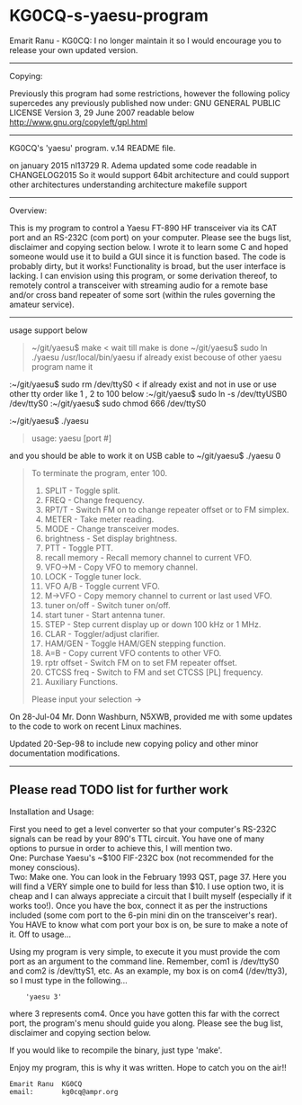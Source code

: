 # KG0CQ-s-yaesu-program
Emarit Ranu - KG0CQ: I no longer maintain it so I  would encourage you to release your own updated version.

-----------------------
Copying:

Previously this program had some restrictions, however the following policy
supercedes any previously published now under:
GNU GENERAL PUBLIC LICENSE
Version 3, 29 June 2007
readable below
http://www.gnu.org/copyleft/gpl.html

-----------------------

KG0CQ's 'yaesu' program.  v.14 README file.

on january 2015
nl13729 R. Adema updated some code readable in CHANGELOG2015
So it would support 64bit architecture
and could support other architectures
understanding architecture makefile support

------------------------
Overview:

This is my program to control a Yaesu FT-890 HF transceiver via its CAT port
and an RS-232C (com port) on your computer.  Please see the bugs list, 
disclaimer and copying section below.  I wrote it to learn some C and hoped
someone would use it to build a GUI since it is function based.  The code is
probably dirty, but it works!  Functionality is broad, but the user interface
is lacking.
I can envision using this program, or some derivation thereof, to remotely
control a transceiver with streaming audio for a remote base and/or cross band
repeater of some sort (within the rules governing the amateur service).

-------------------------

usage support below
> ~/git/yaesu$ make < wait till make is done
> ~/git/yaesu$ sudo ln ./yaesu /usr/local/bin/yaesu
if already exist becouse of other yaesu program name it

:~/git/yaesu$ sudo rm /dev/ttyS0 < if already exist and not in use or use other tty order like 1 , 2 to 100
below
:~/git/yaesu$ sudo ln -s /dev/ttyUSB0 /dev/ttyS0 
:~/git/yaesu$ sudo chmod 666 /dev/ttyS0 

:~/git/yaesu$ ./yaesu 
> usage:  yaesu [port #]

and you should be able to work it on USB cable to
~/git/yaesu$ ./yaesu 0
> To terminate the program, enter 100. 
>   1)  SPLIT         - Toggle split. 
>   2)  FREQ          - Change frequency. 
>   3)  RPT/T         - Switch FM on to change repeater offset or to FM 
> simplex. 
>   4)  METER         - Take meter reading. 
>   5)  MODE          - Change transceiver modes. 
>   6)  brightness    - Set display brightness. 
>   7)  PTT           - Toggle PTT. 
>   8)  recall memory - Recall memory channel to current VFO. 
>   9)  VFO->M        - Copy VFO to memory channel. 
>  10)  LOCK          - Toggle tuner lock. 
>  11)  VFO A/B       - Toggle current VFO. 
>  12)  M->VFO        - Copy memory channel to current or last used VFO. 
>  13)  tuner on/off  - Switch tuner on/off. 
>  14)  start tuner   - Start antenna tuner. 
>  15)  STEP          - Step current display up or down 100 kHz or 1 MHz. 
>  16)  CLAR          - Toggler/adjust clarifier. 
>  17)  HAM/GEN       - Toggle HAM/GEN stepping function. 
>  18)  A=B           - Copy current VFO contents to other VFO. 
>  19)  rptr offset   - Switch FM on to set FM repeater offset. 
>  20)  CTCSS freq    - Switch to FM and set CTCSS [PL] frequency. 
>  21)  Auxiliary Functions. 
> 
> Please input your selection -> 

On 28-Jul-04 Mr. Donn Washburn, N5XWB, provided me with some updates to the
code to work on recent Linux machines.

Updated 20-Sep-98 to include new copying policy and other minor documentation
modifications.

-----------------------
Please read TODO list for further work
-----------------------
Installation and Usage:

First you need to get a level converter so that your computer's RS-232C signals
can be read by your 890's TTL circuit.  You have one of many options to pursue
in order to achieve this, I will mention two.  
	One:  Purchase Yaesu's ~$100 FIF-232C box (not recommended for the
              money conscious).  
	Two:  Make one.  You can look in the February 1993 QST, page 37.
	      Here you will find a VERY simple one to build for less than
	      $10.
I use option two, it is cheap and I can always appreciate a circuit that I
built myself (especially if it works too!).  Once you have the box, connect it
as per the instructions included (some com port to the 6-pin mini din on the
transceiver's rear).  You HAVE to know what com port your box is on, be sure
to make a note of it.  Off to usage...

Using my program is very simple, to execute it you must provide the com port
as an argument to the command line.  Remember, com1 is /dev/ttyS0 and com2 
is /dev/ttyS1, etc.  As an example, my box is on com4 (/dev/tty3), so I must
type in the following...

		'yaesu 3'

where 3 represents com4.  Once you have gotten this far with the correct port,
the program's menu should guide you along.  Please see the bug list, disclaimer
and copying section below.

If you would like to recompile the binary, just type 'make'.

Enjoy my program, this is why it was written.  Hope to catch you on the air!!

	Emarit Ranu  KG0CQ
	email:       kg0cq@ampr.org
